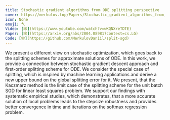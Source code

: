 ```yaml
---
title: Stochastic gradient algorithms from ODE splitting perspective
cover: https://merkulov.top/Papers/Stochastic_gradient_algorithms_from_ODE_splitting_perspective/2020_spr.jpg
icon: None
emoji: 🪓
Video: [🕸](https://www.youtube.com/watch?v=wKQNXreTDTE)
Paper: [🕸](https://arxiv.org/abs/2004.08981?context=cs.LG)
Code: [🕸](https://github.com/MerkulovDaniil/split-sgd)
---
```


We present a different view on stochastic optimization, which goes back to the splitting schemes for approximate solutions of ODE. In this work, we provide a connection between stochastic gradient descent approach and first-order splitting scheme for ODE. We consider the special case of splitting, which is inspired by machine learning applications and derive a new upper bound on the global splitting error for it. We present, that the Kaczmarz method is the limit case of the splitting scheme for the unit batch SGD for linear least squares problem. We support our findings with systematic empirical studies, which demonstrates, that a more accurate solution of local problems leads to the stepsize robustness and provides better convergence in time and iterations on the softmax regression problem.
